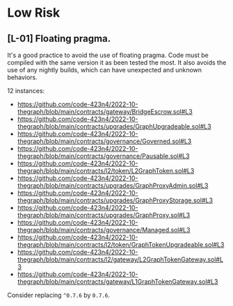# Low Risk

## [L-01] Floating pragma.

It's a good practice to avoid the use of floating pragma. Code must be compiled with the same version it as been tested the most. It also avoids the use of any nightly builds, which can have unexpected and unknown behaviors.

12 instances:

 - https://github.com/code-423n4/2022-10-thegraph/blob/main/contracts/gateway/BridgeEscrow.sol#L3
 - https://github.com/code-423n4/2022-10-thegraph/blob/main/contracts/upgrades/GraphUpgradeable.sol#L3
 - https://github.com/code-423n4/2022-10-thegraph/blob/main/contracts/governance/Governed.sol#L3
 - https://github.com/code-423n4/2022-10-thegraph/blob/main/contracts/governance/Pausable.sol#L3
 - https://github.com/code-423n4/2022-10-thegraph/blob/main/contracts/l2/token/L2GraphToken.sol#L3
 - https://github.com/code-423n4/2022-10-thegraph/blob/main/contracts/upgrades/GraphProxyAdmin.sol#L3
 - https://github.com/code-423n4/2022-10-thegraph/blob/main/contracts/upgrades/GraphProxyStorage.sol#L3
 - https://github.com/code-423n4/2022-10-thegraph/blob/main/contracts/upgrades/GraphProxy.sol#L3
 - https://github.com/code-423n4/2022-10-thegraph/blob/main/contracts/governance/Managed.sol#L3
 - https://github.com/code-423n4/2022-10-thegraph/blob/main/contracts/l2/token/GraphTokenUpgradeable.sol#L3
 - https://github.com/code-423n4/2022-10-thegraph/blob/main/contracts/l2/gateway/L2GraphTokenGateway.sol#L3
 - https://github.com/code-423n4/2022-10-thegraph/blob/main/contracts/gateway/L1GraphTokenGateway.sol#L3

Consider replacing `^0.7.6` by `0.7.6`.